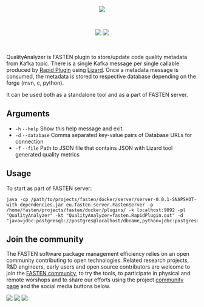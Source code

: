 <p align="center">
    <img src=https://user-images.githubusercontent.com/45048351/89231067-3ddbc580-d5ed-11ea-9639-2838059dda2c.jpg">
</p>
<br/>
<p align="center">
    <a href="https://github.com/fasten-project/fasten/actions" alt="GitHub Workflow Status">
        <img src="https://img.shields.io/github/workflow/status/fasten-project/fasten/Java%20CI?logo=GitHub%20Actions&logoColor=white&style=for-the-badge" /></a>
    <!-- Here should be a link to Maven repo and version should be pulled from there. -->
    <a href="https://github.com/fasten-project/fasten/" alt="GitHub Workflow Status">
                <img src="https://img.shields.io/maven-central/v/fasten/vulnerability?label=version&logo=Apache%20Maven&style=for-the-badge" /></a>
</p>
<br/>


QualityAnalyzer is FASTEN plugin to store/update code quality metadata from Kafka topic. There is a single Kafka message per single callable produced 
by [Rapid Plugin](https://github.com/fasten-project/quality-analyzer/tree/master/rapidplugin) using [Lizard](https://github.com/terryyin/lizard). 
Once a metadata message is consumed, the metadata is stored to respective database depending on the forge (mvn, c, python).

It can be used both as a standalone tool and as a part of FASTEN server.

## Arguments

- `-h` `--help` Show this help message and exit.
- `-d` `--database` Comma separated key-value pairs of Database URLs for connection
- `-f` `--file` Path to JSON file that contains JSON with Lizard tool generated quality metrics

## Usage 

To start as part of FASTEN server:

```
java -cp /path/to/projects/fasten/docker/server/server-0.0.1-SNAPSHOT-with-dependencies.jar eu.fasten.server.FastenServer -p /home/fasten/projects/fasten/docker/plugins/ -k localhost:9092 -pl "QualityAnalyzer" -kt "QualityAnalyzer=fasten.RapidPlugin.out" -d "java=jdbc:postgresql://postgres@localhost/dbname,python=jdbc:postgresql://postgres@localhost/pythondbname"
```

## Join the community

The FASTEN software package management efficiency relies on an open community contributing to open technologies. Related research projects, R&D engineers, early users and open source contributors are welcome to join the [FASTEN community](https://www.fasten-project.eu/view/Main/Community), to try the tools, to participate in physical and remote worshops and to share our efforts using the project [community page](https://www.fasten-project.eu/view/Main/Community) and the social media buttons below.  
<p>
    <a href="http://www.twitter.com/FastenProject" alt="Fasten Twitter">
        <img src="https://img.shields.io/badge/%20-Twitter-%231DA1F2?logo=Twitter&style=for-the-badge&logoColor=white" /></a>
    <a href="http://www.slideshare.net/FastenProject" alt="GitHub Workflow Status">
                <img src="https://img.shields.io/badge/%20-SlideShare-%230077B5?logo=slideshare&style=for-the-badge&logoColor=white" /></a>
    <a href="http://www.linkedin.com/groups?gid=12172959" alt="Gitter">
            <img src="https://img.shields.io/badge/%20-LinkedIn-%232867B2?logo=linkedin&style=for-the-badge&logoColor=white" /></a>
</p>




